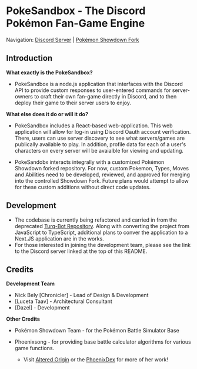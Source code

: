 # PokeSandbox - The Discord Pokémon Fan-Game Engine
Navigation: [Discord Server][1] | [Pokémon Showdown Fork][3]

   [1]: https://discord.gg/5SuaqNh
   [2]: https://github.com/nbely/pokemon-showdown#pok%C3%A9mon-showdown

## Introduction
**What exactly is the PokeSandbox?**

- PokeSandbox is a node.js application that interfaces with the Discord API to provide custom responses to user-entered commands for server-owners to craft their own fan-game directly in Discord, and to then deploy their game to their server users to enjoy.

**What else does it do or will it do?**

- PokeSandbox includes a React-based web-application. This web application will allow for log-in using Discord Oauth account verification. There, users can use server discovery to see what servers/games are publically available to play. In addition, profile data for each of a user's characters on every server will be avaialble for viewing and updating.

- PokeSandobx interacts integrally with a customized Pokémon Showdown forked repository. For now, custom Pokemon, Types, Moves and Abilities need to be developed, reviewed, and approved for merging into the controlled Showdown Fork. Future plans would attempt to allow for these custom additions without direct code updates.


## Development

- The codebase is currently being refactored and carried in from the deprecated [Turq-Bot Repository][3]. Along with converting the project from JavaScript to TypeScript, additional plans to conver the application to a Next.JS application are in the works.
- For those interested in joining the development team, please see the link to the Discord server linked at the top of this README.

[3]: https://github.com/nbely/turq-bot


## Credits

**Development Team**

- Nick Bely [Chronicler] - Lead of Design & Development
- [Luceta Taav] - Architectural Consultant
- [Dazel] - Development

**Other Credits**

- Pokémon Showdown Team - for the Pokémon Battle Simulator Base
- Phoenixsong - for providing base battle calculator algorithms for various game functions.
    - Visit [Altered Origin][4] or the [PhoenixDex][5] for more of her work!

    [4]: https://alteredorigin.net/
    [5]: https://phoenixdex.alteredorigin.net/
